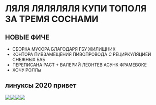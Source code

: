 # ЛЯЛЯ ЛЯЛЯЛЯЛЯ КУПИ ТОПОЛЯ ЗА ТРЕМЯ СОСНАМИ
## НОВЫЕ ФИЧЕ
 - СБОРКА МУСОРА БЛАГОДАРЯ ГБУ ЖИЛИЩНИК
 - КОНТОРА ПИВЗАМЕЩЕНИЯ ПИВОПРОВОДА С РЕЦИРКУЛЯЦИЕЙ СНЕЖНЫХ БАБ
 - ПЕРЕПИСАНА РАСТ + ВАЛЕРИЙ ЛЕОНТЕВ АСУНК ФРАМЕВОКЕ
 - ХОЧУ РОЛЛы

## линуксы 2020 привет
![](https://upload.wikimedia.org/wikipedia/commons/thumb/a/a9/Flag_of_the_Soviet_Union.svg/250px-Flag_of_the_Soviet_Union.svg.png)![](https://upload.wikimedia.org/wikipedia/commons/thumb/a/a9/Flag_of_the_Soviet_Union.svg/250px-Flag_of_the_Soviet_Union.svg.png)![](https://upload.wikimedia.org/wikipedia/commons/thumb/a/a9/Flag_of_the_Soviet_Union.svg/250px-Flag_of_the_Soviet_Union.svg.png)![](https://upload.wikimedia.org/wikipedia/commons/thumb/a/a9/Flag_of_the_Soviet_Union.svg/250px-Flag_of_the_Soviet_Union.svg.png)
